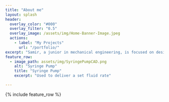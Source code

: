 ```yaml
---
title: "About me"
layout: splash
header: 
  overlay_color: "#000"
  overlay_filter: "0.5"
  overlay_image: /assets/img/Home-Banner-Image.jpeg
  actions:
    - label: "My Projects"
      url: "/portfolio/"
excerpt: "Samir, a junior in mechanical engineering, is focused on designing precise and functional mechanical systems, with a particular interest in digital fabrication. His goal is to develop reliable, efficient, and user-friendly devices, contributing to advancements in technologies."
feature_row:
  - image_path: assets/img/SyringePumpCAD.png
    alt: "Syringe Pump"
    title: "Syringe Pump"
    excerpt: "Used to deliver a set fluid rate"

---
```


{% include feature_row %}

